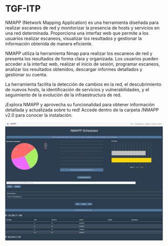 # TGF-ITP

NMAPP (Network Mapping Application) es una herramienta diseñada para realizar escaneos de red y monitorizar la presencia de hosts y servicios en una red determinada. Proporciona una interfaz web que permite a los usuarios realizar escaneos, visualizar los resultados y gestionar la información obtenida de manera eficiente.

NMAPP utiliza la herramienta Nmap para realizar los escaneos de red y presenta los resultados de forma clara y organizada. Los usuarios pueden acceder a la interfaz web, realizar el inicio de sesión, programar escaneos, analizar los resultados obtenidos, descargar informes detallados y gestionar su cuenta.

La herramienta facilita la detección de cambios en la red, el descubrimiento de nuevos hosts, la identificación de servicios y vulnerabilidades, y el seguimiento de la evolución de la infraestructura de red.

¡Explora NMAPP y aprovecha su funcionalidad para obtener información detallada y actualizada sobre tu red!
Accede dentro de la carpeta /NMAPP v2.0 para conocer la instalación.

![Descripción de la imagen](NMAPP%20V2.0/app/resources/Total.JPG)

